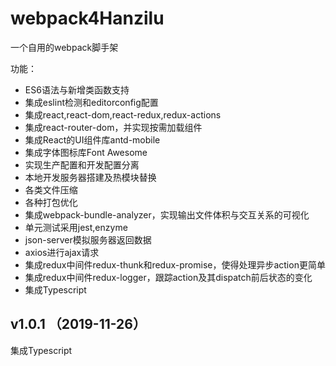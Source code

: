 # webpack4Hanzilu #

一个自用的webpack脚手架

功能：

- ES6语法与新增类函数支持
- 集成eslint检测和editorconfig配置
- 集成react,react-dom,react-redux,redux-actions
- 集成react-router-dom，并实现按需加载组件
- 集成React的UI组件库antd-mobile
- 集成字体图标库Font Awesome
- 实现生产配置和开发配置分离
- 本地开发服务器搭建及热模块替换
- 各类文件压缩
- 各种打包优化
- 集成webpack-bundle-analyzer，实现输出文件体积与交互关系的可视化
- 单元测试采用jest,enzyme
- json-server模拟服务器返回数据
- axios进行ajax请求
- 集成redux中间件redux-thunk和redux-promise，使得处理异步action更简单
- 集成redux中间件redux-logger，跟踪action及其dispatch前后状态的变化
- 集成Typescript

## v1.0.1 （2019-11-26） ##

集成Typescript

